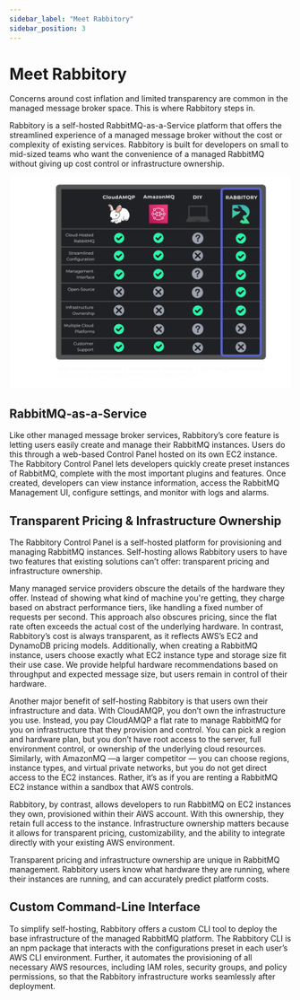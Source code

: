 ```yaml
---
sidebar_label: "Meet Rabbitory"
sidebar_position: 3
---
```


# Meet Rabbitory

Concerns around cost inflation and limited transparency are common in the managed message broker space. This is where Rabbitory steps in.

Rabbitory is a self-hosted RabbitMQ-as-a-Service platform that offers the streamlined experience of a managed message broker without the cost or complexity of existing services. Rabbitory is built for developers on small to mid-sized teams who want the convenience of a managed RabbitMQ without giving up cost control or infrastructure ownership.

![Competition Comparison](../static/img/comparison.svg)

## RabbitMQ-as-a-Service

Like other managed message broker services, Rabbitory’s core feature is letting users easily create and manage their RabbitMQ instances. Users do this through a web-based Control Panel hosted on its own EC2 instance. The Rabbitory Control Panel lets developers quickly create preset instances of RabbitMQ, complete with the most important plugins and features. Once created, developers can view instance information, access the RabbitMQ Management UI, configure settings, and monitor with logs and alarms.

## Transparent Pricing & Infrastructure Ownership

The Rabbitory Control Panel is a self-hosted platform for provisioning and managing RabbitMQ instances. Self-hosting allows Rabbitory users to have two features that existing solutions can’t offer: transparent pricing and infrastructure ownership.

Many managed service providers obscure the details of the hardware they offer. Instead of showing what kind of machine you're getting, they charge based on abstract performance tiers, like handling a fixed number of requests per second. This approach also obscures pricing, since the flat rate often exceeds the actual cost of the underlying hardware. In contrast, Rabbitory’s cost is always transparent, as it reflects AWS’s EC2 and DynamoDB pricing models. Additionally, when creating a RabbitMQ instance, users choose exactly what EC2 instance type and storage size fit their use case. We provide helpful hardware recommendations based on throughput and expected message size, but users remain in control of their hardware.

Another major benefit of self-hosting Rabbitory is that users own their infrastructure and data. With CloudAMQP, you don’t own the infrastructure you use. Instead, you pay CloudAMQP a flat rate to manage RabbitMQ for you on infrastructure that they provision and control. You can pick a region and hardware plan, but you don’t have root access to the server, full environment control, or ownership of the underlying cloud resources. Similarly, with AmazonMQ —a larger competitor — you can choose regions, instance types, and virtual private networks, but you do not get direct access to the EC2 instances. Rather, it’s as if you are renting a RabbitMQ EC2 instance within a sandbox that AWS controls.

Rabbitory, by contrast, allows developers to run RabbitMQ on EC2 instances they own, provisioned within their AWS account. With this ownership, they retain full access to the instance. Infrastructure ownership matters because it allows for transparent pricing, customizability, and the ability to integrate directly with your existing AWS environment.

Transparent pricing and infrastructure ownership are unique in RabbitMQ management. Rabbitory users know what hardware they are running, where their instances are running, and can accurately predict platform costs.

## Custom Command-Line Interface

To simplify self-hosting, Rabbitory offers a custom CLI tool to deploy the base infrastructure of the managed RabbitMQ platform. The Rabbitory CLI is an npm package that interacts with the configurations preset in each user’s AWS CLI environment. Further, it automates the provisioning of all necessary AWS resources, including IAM roles, security groups, and policy permissions, so that the Rabbitory infrastructure works seamlessly after deployment.
